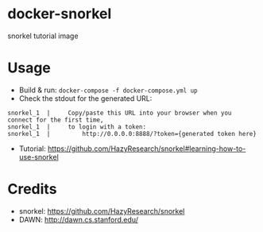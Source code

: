 # docker-snorkel
snorkel tutorial image

# Usage
* Build & run: `docker-compose -f docker-compose.yml up`
* Check the stdout for the generated URL:
```
snorkel_1  |     Copy/paste this URL into your browser when you connect for the first time,
snorkel_1  |     to login with a token:
snorkel_1  |         http://0.0.0.0:8888/?token={generated token here}
```
* Tutorial: https://github.com/HazyResearch/snorkel#learning-how-to-use-snorkel

# Credits
* snorkel: https://github.com/HazyResearch/snorkel
* DAWN: http://dawn.cs.stanford.edu/
